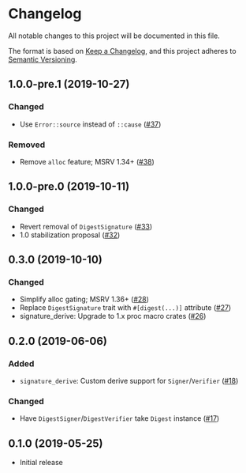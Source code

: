 # Changelog
All notable changes to this project will be documented in this file.

The format is based on [Keep a Changelog](https://keepachangelog.com/en/1.0.0/),
and this project adheres to [Semantic Versioning](https://semver.org/spec/v2.0.0.html).

## 1.0.0-pre.1 (2019-10-27)
### Changed
- Use `Error::source` instead of `::cause` ([#37])

### Removed
- Remove `alloc` feature; MSRV 1.34+ ([#38])

[#38]: https://github.com/RustCrypto/signatures/pull/38
[#37]: https://github.com/RustCrypto/signatures/pull/37

## 1.0.0-pre.0 (2019-10-11)
### Changed
- Revert removal of `DigestSignature` ([#33])
- 1.0 stabilization proposal ([#32])

[#33]: https://github.com/RustCrypto/signatures/pull/33
[#32]: https://github.com/RustCrypto/signatures/pull/32

## 0.3.0 (2019-10-10)
### Changed
- Simplify alloc gating; MSRV 1.36+ ([#28])
- Replace `DigestSignature` trait with `#[digest(...)]` attribute ([#27])
- signature_derive: Upgrade to 1.x proc macro crates ([#26])

[#28]: https://github.com/RustCrypto/signatures/pull/28
[#27]: https://github.com/RustCrypto/signatures/pull/27
[#26]: https://github.com/RustCrypto/signatures/pull/27

## 0.2.0 (2019-06-06)
### Added
- `signature_derive`: Custom derive support for `Signer`/`Verifier` ([#18])

### Changed
- Have `DigestSigner`/`DigestVerifier` take `Digest` instance ([#17])

[#18]: https://github.com/RustCrypto/signatures/pull/18
[#17]: https://github.com/RustCrypto/signatures/pull/17

## 0.1.0 (2019-05-25)

- Initial release
